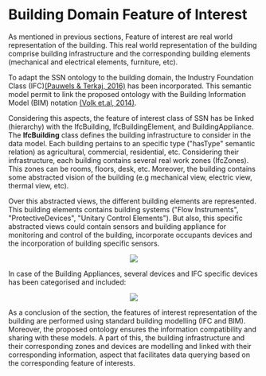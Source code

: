 # Building Domain Feature of Interest

As mentioned in previous sections, Feature of interest are real world representation of the building. This real world representation of the building comprise building infrastructure and the corresponding building elements (mechanical and electrical elements, furniture, etc).

To adapt the SSN ontology to the building domain, the Industry Foundation Class (IFC)[(Pauwels & Terkaj, 2016)][@Pauwels2016] has been incorporated. This semantic model permit to link the proposed ontology with the Building Information Model (BIM) notation [(Volk et.al, 2014)][@Volk2014].

Considering this aspects, the feature of interest class of SSN has be linked (hierarchy) with the IfcBuilding, IfcBuildingElement, and BuildingAppliance. The **IfcBuilding** class defines the building infrastructure to consider in the data model. Each building pertains to an specific type ("hasType" semantic relation) as agricultural, commercial, residential, etc. Considering their infrastructure, each building contains several real work zones (IfcZones). This zones can be rooms, floors, desk, etc. Moreover, the building contains some abstracted vision of the building (e.g mechanical view, electric view, thermal view, etc).

 Over this abstracted views, the different building elements are represented. This building elements contains building systems ("Flow Instruments", "ProtectiveDevices", "Unitary Control Elements"). But also, this specific abstracted views could contain sensors and building appliance for monitoring and control of the building, incorporate occupants devices and the incorporation of building specific sensors.

<div style="text-align:center">
      <img src="http://www.plantuml.com/plantuml/png/DSXB2e0W403GgzG1Sg1bkuY-6oFg06PIWOwYCtJzshHxlFn6RVam76rs4OLK0KJrYFEcYtTE9cgFP924zWw6SItxUYxQhPWNERND-fT40gSIcGY7rmc2LKZiB7H-5E732m00"/>
  </div>

In case of the Building Appliances, several devices and IFC specific devices has been categorised and included:

<div style="text-align:center">
      <img src="http://www.plantuml.com/plantuml/png/DSWx3i8m303Ggy016akCRAMg-2ojgdA0DB5QIuuJ9RQuFYoyyPr90bj4gtmwL4kx0bJ_SJlfOPirh26BegWBES7ZkLxk_ToDxsvUfjSuhF-QH27vfbWXvj2Wi1Urn70puaYozwKmUGdeog-_"/>
  </div>


As a conclusion of the section, the features of interest representation of the building are performed using standard building modelling (IFC and BIM). Moreover, the proposed ontology ensures the information compatibility and sharing with these models. A part of this, the building infrastructure and their corresponding zones and devices are modelling and linked with their corresponding information, aspect that facilitates data querying based on the corresponding feature of interests.


[@Pauwels2016]: http://doi.org/10.1016/j.autcon.2015.12.003 "Pauwels, P., & Terkaj, W. (2016). EXPRESS to OWL for construction industry: Towards a recommendable and usable ifcOWL ontology. Automation in Construction, 63, 100–133."

 [@Volk2014]:http://doi.org/10.1016/j.autcon.2013.10.023 "Volk, R., Stengel, J., & Schultmann, F. (2014). Building Information Modeling (BIM) for existing buildings - Literature review and future needs. Automation in Construction."
